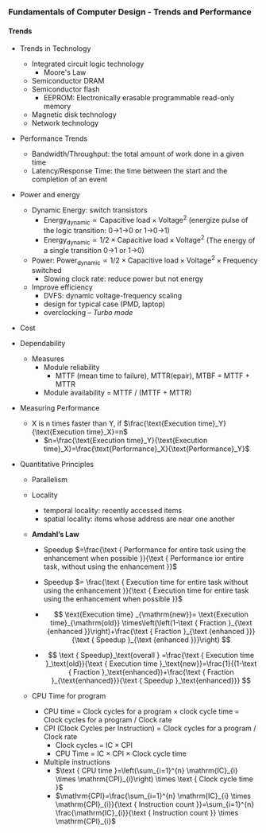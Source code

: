 ### Fundamentals of Computer Design - Trends and Performance

#### Trends

* Trends in Technology

  * Integrated circuit logic technology
    * Moore's Law
  * Semiconductor DRAM
  * Semiconductor flash
    * EEPROM: Electronically erasable programmable read-only memory
  * Magnetic disk technology
  * Network technology

* Performance Trends

  * Bandwidth/Throughput: the total amount of work done in a given time
  * Latency/Response Time: the time between the start and the completion of an event

* Power and energy

  * Dynamic Energy: switch transistors 
    * $\text{Energy}_{\text{dynamic}} \propto \text{Capacitive load}\times\text{Voltage}^2$ (energize pulse of the logic transition: 0->1->0 or 1->0->1)
    * $\text{Energy}_{\text{dynamic}} \propto 1/2\times\text{Capacitive load}\times\text{Voltage}^2$ (The energy of a single transition 0->1 or 1->0)
  * Power: $\text{Power}_{\text{dynamic}} \propto 1/2\times\text{Capacitive load}\times\text{Voltage}^2\times\text{Frequency switched}$
    * Slowing clock rate: reduce power but not energy
  * Improve efficiency
    * DVFS: dynamic voltage-frequency scaling
    * design for typical case  (PMD, laptop)
    * overclocking – *Turbo mode*

* Cost

* Dependability

  * Measures
    * Module reliability
      * MTTF (mean time to failure), MTTR(epair), MTBF = MTTF + MTTR
    * Module availability = MTTF / (MTTF + MTTR)

* Measuring Performance

  * X is n times faster than Y, if $\frac{\text{Execution time}_Y}{\text{Execution time}_X}=n$
    * $n=\frac{\text{Execution time}_Y}{\text{Execution time}_X}=\frac{\text{Performance}_X}{\text{Performance}_Y}$

* Quantitative Principles

  * Parallelism

  * Locality

    * temporal locality: recently accessed items
    * spatial locality: items whose address are near one another

  * **Amdahl’s Law**

    * Speedup $=\frac{\text { Performance for entire task using the enhancement when possible }}{\text { Performance ior entire task, without using the enhancement }}$

    * Speedup $= \frac{\text { Execution time for entire task without using the enhancement }}{\text { Execution time for entire task using the enhancement when possible }}$

    * $$
      \text{Execution time} _{\mathrm{new}}= \text{Execution time}_{\mathrm{old}} \times\left(\left(1-\text { Fraction }_{\text {enhanced }}\right)+\frac{\text { Fraction }_{\text {enhanced }}}{\text { Speedup }_{\text {enhanced }}}\right)
      $$

    * $$
      \text { Speedup}_\text{overall } =\frac{\text { Execution time }_\text{old}}{\text { Execution time }_\text{new}}=\frac{1}{(1-\text { Fraction }_\text{enhanced})+\frac{\text { Fraction }_{\text{enhanced}}}{\text { Speedup }_\text{enhanced}}}
      $$

  * CPU Time for program

    * CPU time = Clock cycles for a program $\times$ clock cycle time = Clock cycles for a program / Clock rate
    * CPI (Clock Cycles per Instruction) = Clock cycles for a program / Clock rate
      * Clock cycles = IC $\times$ CPI
      * CPU Time = IC $\times$ CPI $\times$ Clock cycle time
    * Multiple instructions
      * $\text { CPU time }=\left(\sum_{i=1}^{n} \mathrm{IC}_{i} \times \mathrm{CPI}_{i}\right) \times \text { Clock cycle time }$
      * $\mathrm{CPI}=\frac{\sum_{i=1}^{n} \mathrm{IC}_{i} \times \mathrm{CPI}_{i}}{\text { Instruction count }}=\sum_{i=1}^{n} \frac{\mathrm{IC}_{i}}{\text { Instruction count }} \times \mathrm{CPI}_{i}$

  


